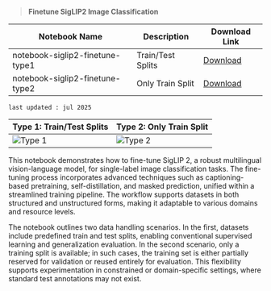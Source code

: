 > **Finetune SigLIP2 Image Classification**

| Notebook Name                        | Description                                      | Download Link |
|-------------------------------------|--------------------------------------------------|----------------|
| notebook-siglip2-finetune-type1  | Train/Test Splits  | [Download](https://github.com/PRITHIVSAKTHIUR/FineTuning-SigLIP-2/blob/main/Finetune-SigLIP2-Image-Classification/1.SigLIP2_Finetune_ImageClassification_TrainTest_Splits.ipynb) |
| notebook-siglip2-finetune-type2  | Only Train Split  | [Download](https://github.com/PRITHIVSAKTHIUR/FineTuning-SigLIP-2/blob/main/Finetune-SigLIP2-Image-Classification/2.SigLIP2_Finetune_ImageClassification_OnlyTrain_Splits.ipynb) |

```
last updated : jul 2025
```

| **Type 1: Train/Test Splits** | **Type 2: Only Train Split** |
|------------------------------|------------------------------|
| ![Type 1](https://cdn-uploads.huggingface.co/production/uploads/65bb837dbfb878f46c77de4c/l0vfc0wtIp5mHgP-KGtff.png) | ![Type 2](https://cdn-uploads.huggingface.co/production/uploads/65bb837dbfb878f46c77de4c/xFXZYGbbL1PgoyyobVLym.png) |


This notebook demonstrates how to fine-tune SigLIP 2, a robust multilingual vision-language model, for single-label image classification tasks. The fine-tuning process incorporates advanced techniques such as captioning-based pretraining, self-distillation, and masked prediction, unified within a streamlined training pipeline. The workflow supports datasets in both structured and unstructured forms, making it adaptable to various domains and resource levels.

The notebook outlines two data handling scenarios. In the first, datasets include predefined train and test splits, enabling conventional supervised learning and generalization evaluation. In the second scenario, only a training split is available; in such cases, the training set is either partially reserved for validation or reused entirely for evaluation. This flexibility supports experimentation in constrained or domain-specific settings, where standard test annotations may not exist.

